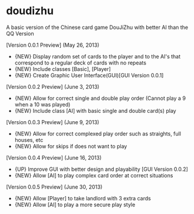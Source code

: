 doudizhu
========

A basic version of the Chinese card game DouJiZhu with better AI than the QQ Version

[Version 0.0.1 Preview] (May 26, 2013)
- {NEW} Display random set of cards to the player and to the AI's that correspond to a regular deck of cards with no repeats
- {NEW} Include classes [Basic], [Player]
- {NEW} Create Graphic User Interface(GUI)[GUI Version 0.0.1]

[Version 0.0.2 Preview] (June 3, 2013)
- {NEW} Allow for correct single and double play order (Cannot play a 9 when a 10 was played)
- {NEW} Include class [AI] with basic single and double card(s) play
 
[Version 0.0.3 Preview] (June 9, 2013)
- {NEW} Allow for correct complexed play order such as straights, full houses, etc
- {NEW} Allow for skips if does not want to play
 
[Version 0.0.4 Preview] (June 16, 2013)
- {UP} Improve GUI with better design and playability [GUI Version 0.0.2]
- {NEW} Allow [AI] to play complex card order at correct situations
 
[Version 0.0.5 Preview] (June 30, 2013)
- {NEW} Allow [Player] to take landlord with 3 extra cards
- {NEW} Allow [AI] to play a more secure play style
 
